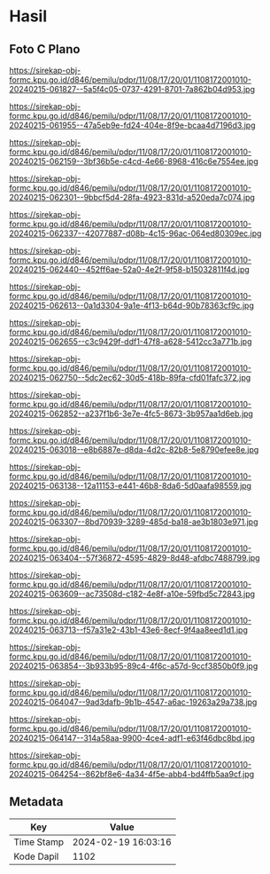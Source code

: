 # Hasil

## Foto C Plano

https://sirekap-obj-formc.kpu.go.id/d846/pemilu/pdpr/11/08/17/20/01/1108172001010-20240215-061827--5a5f4c05-0737-4291-8701-7a862b04d953.jpg

https://sirekap-obj-formc.kpu.go.id/d846/pemilu/pdpr/11/08/17/20/01/1108172001010-20240215-061955--47a5eb9e-fd24-404e-8f9e-bcaa4d7196d3.jpg

https://sirekap-obj-formc.kpu.go.id/d846/pemilu/pdpr/11/08/17/20/01/1108172001010-20240215-062159--3bf36b5e-c4cd-4e66-8968-416c6e7554ee.jpg

https://sirekap-obj-formc.kpu.go.id/d846/pemilu/pdpr/11/08/17/20/01/1108172001010-20240215-062301--9bbcf5d4-28fa-4923-831d-a520eda7c074.jpg

https://sirekap-obj-formc.kpu.go.id/d846/pemilu/pdpr/11/08/17/20/01/1108172001010-20240215-062337--42077887-d08b-4c15-96ac-064ed80309ec.jpg

https://sirekap-obj-formc.kpu.go.id/d846/pemilu/pdpr/11/08/17/20/01/1108172001010-20240215-062440--452ff6ae-52a0-4e2f-9f58-b15032811f4d.jpg

https://sirekap-obj-formc.kpu.go.id/d846/pemilu/pdpr/11/08/17/20/01/1108172001010-20240215-062613--0a1d3304-9a1e-4f13-b64d-90b78363cf9c.jpg

https://sirekap-obj-formc.kpu.go.id/d846/pemilu/pdpr/11/08/17/20/01/1108172001010-20240215-062655--c3c9429f-ddf1-47f8-a628-5412cc3a771b.jpg

https://sirekap-obj-formc.kpu.go.id/d846/pemilu/pdpr/11/08/17/20/01/1108172001010-20240215-062750--5dc2ec62-30d5-418b-89fa-cfd01fafc372.jpg

https://sirekap-obj-formc.kpu.go.id/d846/pemilu/pdpr/11/08/17/20/01/1108172001010-20240215-062852--a237f1b6-3e7e-4fc5-8673-3b957aa1d6eb.jpg

https://sirekap-obj-formc.kpu.go.id/d846/pemilu/pdpr/11/08/17/20/01/1108172001010-20240215-063018--e8b6887e-d8da-4d2c-82b8-5e8790efee8e.jpg

https://sirekap-obj-formc.kpu.go.id/d846/pemilu/pdpr/11/08/17/20/01/1108172001010-20240215-063138--12a11153-e441-46b8-8da6-5d0aafa98559.jpg

https://sirekap-obj-formc.kpu.go.id/d846/pemilu/pdpr/11/08/17/20/01/1108172001010-20240215-063307--8bd70939-3289-485d-ba18-ae3b1803e971.jpg

https://sirekap-obj-formc.kpu.go.id/d846/pemilu/pdpr/11/08/17/20/01/1108172001010-20240215-063404--57f36872-4595-4829-8d48-afdbc7488799.jpg

https://sirekap-obj-formc.kpu.go.id/d846/pemilu/pdpr/11/08/17/20/01/1108172001010-20240215-063609--ac73508d-c182-4e8f-a10e-59fbd5c72843.jpg

https://sirekap-obj-formc.kpu.go.id/d846/pemilu/pdpr/11/08/17/20/01/1108172001010-20240215-063713--f57a31e2-43b1-43e6-8ecf-9f4aa8eed1d1.jpg

https://sirekap-obj-formc.kpu.go.id/d846/pemilu/pdpr/11/08/17/20/01/1108172001010-20240215-063854--3b933b95-89c4-4f6c-a57d-9ccf3850b0f9.jpg

https://sirekap-obj-formc.kpu.go.id/d846/pemilu/pdpr/11/08/17/20/01/1108172001010-20240215-064047--9ad3dafb-9b1b-4547-a6ac-19263a29a738.jpg

https://sirekap-obj-formc.kpu.go.id/d846/pemilu/pdpr/11/08/17/20/01/1108172001010-20240215-064147--314a58aa-9900-4ce4-adf1-e63f46dbc8bd.jpg

https://sirekap-obj-formc.kpu.go.id/d846/pemilu/pdpr/11/08/17/20/01/1108172001010-20240215-064254--862bf8e6-4a34-4f5e-abb4-bd4ffb5aa9cf.jpg


## Metadata

| Key        | Value               |
| ---------- | ------------------- |
| Time Stamp | 2024-02-19 16:03:16 |
| Kode Dapil | 1102                |



